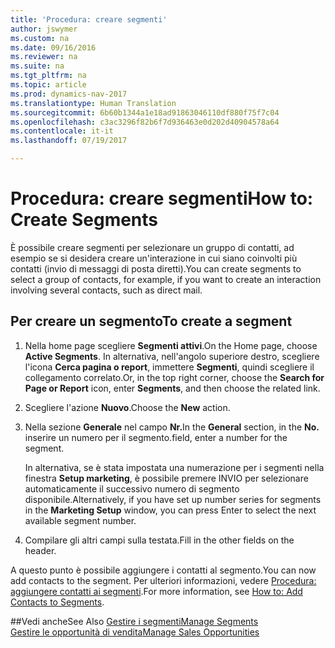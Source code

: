 ```yaml
---
title: 'Procedura: creare segmenti'
author: jswymer
ms.custom: na
ms.date: 09/16/2016
ms.reviewer: na
ms.suite: na
ms.tgt_pltfrm: na
ms.topic: article
ms.prod: dynamics-nav-2017
ms.translationtype: Human Translation
ms.sourcegitcommit: 6b60b1344a1e18ad91863046110df880f75f7c04
ms.openlocfilehash: c3ac3296f82b6f7d936463e0d202d40904578a64
ms.contentlocale: it-it
ms.lasthandoff: 07/19/2017

---
```

# <a name="how-to-create-segments"></a><span data-ttu-id="ba69f-102">Procedura: creare segmenti</span><span class="sxs-lookup"><span data-stu-id="ba69f-102">How to: Create Segments</span></span>
<span data-ttu-id="ba69f-103">È possibile creare segmenti per selezionare un gruppo di contatti, ad esempio se si desidera creare un'interazione in cui siano coinvolti più contatti (invio di messaggi di posta diretti).</span><span class="sxs-lookup"><span data-stu-id="ba69f-103">You can create segments to select a group of contacts, for example, if you want to create an interaction involving several contacts, such as direct mail.</span></span>

## <a name="to-create-a-segment"></a><span data-ttu-id="ba69f-104">Per creare un segmento</span><span class="sxs-lookup"><span data-stu-id="ba69f-104">To create a segment</span></span>
1. <span data-ttu-id="ba69f-105">Nella home page scegliere **Segmenti attivi**.</span><span class="sxs-lookup"><span data-stu-id="ba69f-105">On the Home page, choose **Active Segments**.</span></span> <span data-ttu-id="ba69f-106">In alternativa, nell'angolo superiore destro, scegliere l'icona **Cerca pagina o report**, immettere **Segmenti**, quindi scegliere il collegamento correlato.</span><span class="sxs-lookup"><span data-stu-id="ba69f-106">Or, in the top right corner, choose the **Search for Page or Report** icon, enter **Segments**, and then choose the related link.</span></span>
2. <span data-ttu-id="ba69f-107">Scegliere l'azione **Nuovo**.</span><span class="sxs-lookup"><span data-stu-id="ba69f-107">Choose the **New** action.</span></span>
3. <span data-ttu-id="ba69f-108">Nella sezione **Generale** nel campo **Nr.**</span><span class="sxs-lookup"><span data-stu-id="ba69f-108">In the **General** section, in the **No.**</span></span> <span data-ttu-id="ba69f-109">inserire un numero per il segmento.</span><span class="sxs-lookup"><span data-stu-id="ba69f-109">field, enter a number for the segment.</span></span>

    <span data-ttu-id="ba69f-110">In alternativa, se è stata impostata una numerazione per i segmenti nella finestra **Setup marketing**, è possibile premere INVIO per selezionare automaticamente il successivo numero di segmento disponibile.</span><span class="sxs-lookup"><span data-stu-id="ba69f-110">Alternatively, if you have set up number series for segments in the **Marketing Setup** window, you can press Enter to select the next available segment number.</span></span>
4. <span data-ttu-id="ba69f-111">Compilare gli altri campi sulla testata.</span><span class="sxs-lookup"><span data-stu-id="ba69f-111">Fill in the other fields on the header.</span></span>

<span data-ttu-id="ba69f-112">A questo punto è possibile aggiungere i contatti al segmento.</span><span class="sxs-lookup"><span data-stu-id="ba69f-112">You can now add contacts to the segment.</span></span> <span data-ttu-id="ba69f-113">Per ulteriori informazioni, vedere [Procedura: aggiungere contatti ai segmenti](marketing-add-contact-segment.md).</span><span class="sxs-lookup"><span data-stu-id="ba69f-113">For more information, see [How to: Add Contacts to Segments](marketing-add-contact-segment.md).</span></span>

##<a name="see-also"></a><span data-ttu-id="ba69f-114">Vedi anche</span><span class="sxs-lookup"><span data-stu-id="ba69f-114">See Also</span></span>
[<span data-ttu-id="ba69f-115">Gestire i segmenti</span><span class="sxs-lookup"><span data-stu-id="ba69f-115">Manage Segments</span></span>](marketing-segments.md)  
[<span data-ttu-id="ba69f-116">Gestire le opportunità di vendita</span><span class="sxs-lookup"><span data-stu-id="ba69f-116">Manage Sales Opportunities</span></span>](marketing-manage-sales-opportunities.md)  

